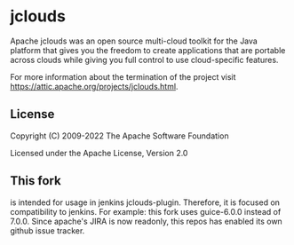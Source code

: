 jclouds
======

Apache jclouds was an open source multi-cloud toolkit for the Java platform that gives you the freedom to create applications that are portable across clouds while giving you full control to use cloud-specific features.

For more information about the termination of the project visit https://attic.apache.org/projects/jclouds.html.

License
-------
Copyright (C) 2009-2022 The Apache Software Foundation

Licensed under the Apache License, Version 2.0

This fork
---------

is intended for usage in jenkins jclouds-plugin. Therefore, it is focused on compatibility to jenkins.
For example: this fork uses guice-6.0.0 instead of 7.0.0. Since apache's JIRA is now readonly, this
repos has enabled its own github issue tracker.
